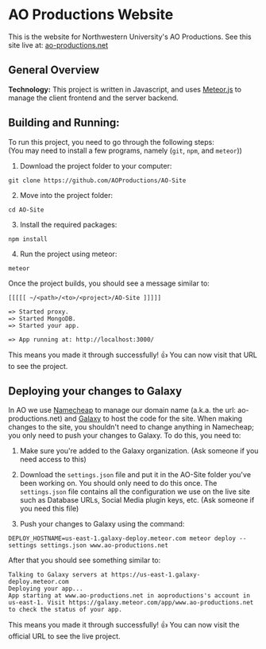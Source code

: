 # AO Productions Website

This is the website for Northwestern University's AO Productions. See this site live at: [ao-productions.net](http://www.ao-productions.net/)

## General Overview 

**Technology:** This project is written in Javascript, and uses [Meteor.js](https://www.meteor.com/) to manage the client frontend and the server backend.

## Building and Running:  
To run this project, you need to go through the following steps:  
(You may need to install a few programs, namely (`git`, `npm`, and `meteor`))  
1. Download the project folder to your computer: 
```
git clone https://github.com/AOProductions/AO-Site
```

2. Move into the project folder:
```
cd AO-Site
```

3. Install the required packages:
```
npm install
```

4. Run the project using meteor:
```
meteor
```

Once the project builds, you should see a message similar to:  
```
[[[[[ ~/<path>/<to>/<project>/AO-Site ]]]]]

=> Started proxy.
=> Started MongoDB.
=> Started your app.

=> App running at: http://localhost:3000/
```

This means you made it through successfully! :thumbsup: You can now visit that URL to see the project. 


## Deploying your changes to Galaxy  
In AO we use [Namecheap](namecheap.com) to manage our domain name (a.k.a. the url: ao-productions.net) and [Galaxy](https://www.meteor.com/hosting) to host the code for the site. When making changes to the site, you shouldn't need to change anything in Namecheap; you only need to push your changes to Galaxy. To do this, you need to:  

1. Make sure you're added to the Galaxy organization. (Ask someone if you need access to this)

2. Download the `settings.json` file and put it in the AO-Site folder you've been working on. You should only need to do this once. The `settings.json` file contains all the configuration we use on the live site such as Database URLs, Social Media plugin keys, etc. (Ask someone if you need this file)

3. Push your changes to Galaxy using the command:
```
DEPLOY_HOSTNAME=us-east-1.galaxy-deploy.meteor.com meteor deploy --settings settings.json www.ao-productions.net
```

After that you should see something similar to: 
```
Talking to Galaxy servers at https://us-east-1.galaxy-deploy.meteor.com
Deploying your app...
App starting at www.ao-productions.net in aoproductions's account in us-east-1. Visit https://galaxy.meteor.com/app/www.ao-productions.net to check the status of your app.
```

This means you made it through successfully! :thumbsup: You can now visit the official URL to see the live project. 




